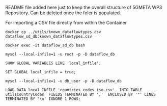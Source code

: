 README file added here just to keep the overall structure of 5GMETA WP3 Repository. Can be deleted once the foler is populated.

For importing a CSV file directly from within the Container

    docker cp ../utils/known_dataflowtypes.csv dataflow_sd_db:known_dataflowtypes.csv

    docker exec -it dataflow_sd_db bash

    mysql --local-infile=1 -u root -p -D dataflow_db
    
    SHOW GLOBAL VARIABLES LIKE 'local_infile';
    
    SET GLOBAL local_infile = true;
    
    mysql --local-infile=1 -u db_user -p -D dataflow_db
    
    LOAD DATA local INFILE 'countries_codes_iso.csv'  INTO TABLE utilsCountryCodes  FIELDS TERMINATED BY ','  ENCLOSED BY '"' LINES TERMINATED BY '\n' IGNORE 1 ROWS;
